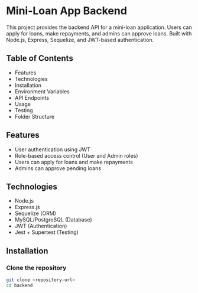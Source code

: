 # Mini-Loan App Backend

This project provides the backend API for a mini-loan application. Users can apply for loans, make repayments, and admins can approve loans. Built with Node.js, Express, Sequelize, and JWT-based authentication.

## Table of Contents
- Features
- Technologies
- Installation
- Environment Variables
- API Endpoints
- Usage
- Testing
- Folder Structure

## Features
- User authentication using JWT
- Role-based access control (User and Admin roles)
- Users can apply for loans and make repayments
- Admins can approve pending loans

## Technologies
- Node.js
- Express.js
- Sequelize (ORM)
- MySQL/PostgreSQL (Database)
- JWT (Authentication)
- Jest + Supertest (Testing)

## Installation

### Clone the repository
```bash
git clone <repository-url>
cd backend

